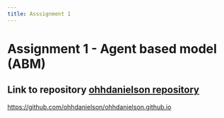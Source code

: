 ```yaml
---
title: Asssignment 1
---
```



# Assignment 1 - Agent based model (ABM)



## **Link to repository** [ohhdanielson repository](https://github.com/ohhdanielson/ohhdanielson.github.io)

https://github.com/ohhdanielson/ohhdanielson.github.io
